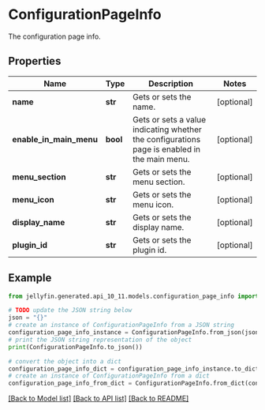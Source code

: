# ConfigurationPageInfo

The configuration page info.

## Properties

Name | Type | Description | Notes
------------ | ------------- | ------------- | -------------
**name** | **str** | Gets or sets the name. | [optional] 
**enable_in_main_menu** | **bool** | Gets or sets a value indicating whether the configurations page is enabled in the main menu. | [optional] 
**menu_section** | **str** | Gets or sets the menu section. | [optional] 
**menu_icon** | **str** | Gets or sets the menu icon. | [optional] 
**display_name** | **str** | Gets or sets the display name. | [optional] 
**plugin_id** | **str** | Gets or sets the plugin id. | [optional] 

## Example

```python
from jellyfin.generated.api_10_11.models.configuration_page_info import ConfigurationPageInfo

# TODO update the JSON string below
json = "{}"
# create an instance of ConfigurationPageInfo from a JSON string
configuration_page_info_instance = ConfigurationPageInfo.from_json(json)
# print the JSON string representation of the object
print(ConfigurationPageInfo.to_json())

# convert the object into a dict
configuration_page_info_dict = configuration_page_info_instance.to_dict()
# create an instance of ConfigurationPageInfo from a dict
configuration_page_info_from_dict = ConfigurationPageInfo.from_dict(configuration_page_info_dict)
```
[[Back to Model list]](README.md#documentation-for-models) [[Back to API list]](README.md#documentation-for-api-endpoints) [[Back to README]](README.md)


